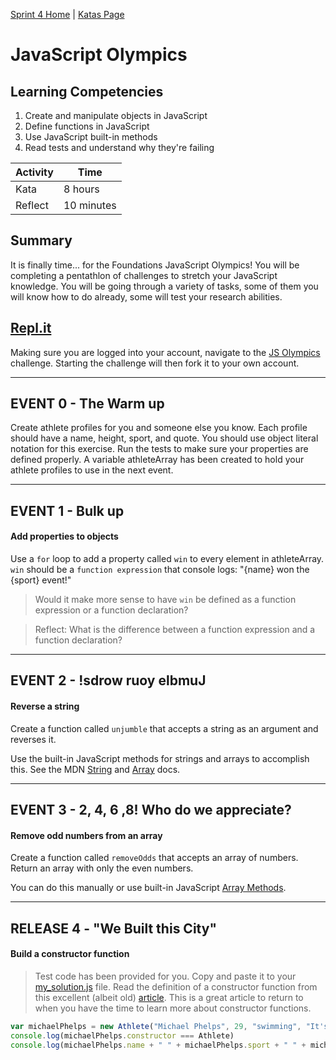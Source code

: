 [Sprint 4 Home](../README.md) | [Katas Page](../js-katas.md)

# JavaScript Olympics

## Learning Competencies
1. Create and manipulate objects in JavaScript
2. Define functions in JavaScript
3. Use JavaScript built-in methods
4. Read tests and understand why they're failing

Activity | Time|
------------|----------|
Kata | 8 hours
Reflect | 10 minutes

## Summary
It is finally time... for the Foundations JavaScript Olympics! You will be completing a pentathlon of challenges to stretch your JavaScript knowledge. You will be going through a variety of tasks, some of them you will know how to do already, some will test your research abilities.

## [Repl.it](https://repl.it/@devacademy)
Making sure you are logged into your account, navigate to the [JS Olympics](https://repl.it/@devacademy/JS-Olympics) challenge. Starting the challenge will then fork it to your own account.


----

## EVENT 0 - The Warm up
Create athlete profiles for you and someone else you know. Each profile should have a name, height, sport, and quote. You should use object literal notation for this exercise. Run the tests to make sure your properties are defined properly. A variable athleteArray has been created to hold your athlete profiles to use in the next event. 

----
## EVENT 1 - Bulk up
#### Add properties to objects
Use a `for` loop to add a property called `win` to every element in athleteArray. `win` should be a `function expression` that console logs: "{name} won the {sport} event!"

> Would it make more sense to have `win` be defined as a function expression or a function declaration?

> Reflect: What is the difference between a function expression and a function declaration?

----
## EVENT 2 - !sdrow ruoy elbmuJ
#### Reverse a string
Create a function called `unjumble` that accepts a string as an argument and reverses it.

Use the built-in JavaScript methods for strings and arrays to accomplish this. See the MDN [String](https://developer.mozilla.org/en-US/docs/Web/JavaScript/Reference/Global_Objects/String) and [Array](https://developer.mozilla.org/en-US/docs/Web/JavaScript/Reference/Global_Objects/Array/filter) docs.

----
## EVENT 3 - 2, 4, 6 ,8! Who do we appreciate?
#### Remove odd numbers from an array
Create a function called `removeOdds` that accepts an array of numbers. Return an array with only the even numbers.

You can do this manually or use built-in JavaScript [Array Methods](https://developer.mozilla.org/en-US/docs/Web/JavaScript/Reference/Global_Objects/Array/filter).


----
## RELEASE 4 - "We Built this City"
#### Build a constructor function
> Test code has been provided for you. Copy and paste it to your [my_solution.js](my_solution.js) file. Read the definition of a constructor function from this excellent (albeit old) [article](http://code.tutsplus.com/tutorials/the-basics-of-object-oriented-javascript--net-7670). This is a great article to return to when you have the time to learn more about constructor functions.

```javascript
var michaelPhelps = new Athlete("Michael Phelps", 29, "swimming", "It's medicinal I swear!")
console.log(michaelPhelps.constructor === Athlete)
console.log(michaelPhelps.name + " " + michaelPhelps.sport + " " + michaelPhelps.quote)
```
